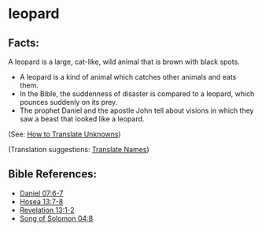 # leopard #

## Facts: ##

A leopard is a large, cat-like, wild animal that is brown with black spots.

* A leopard is a kind of animal which catches other animals and eats them.
* In the Bible, the suddenness of disaster is compared to a leopard, which pounces suddenly on its prey.
* The prophet Daniel and the apostle John tell about visions in which they saw a beast that looked like a leopard.

(See: [How to Translate Unknowns](en/ta-vol1/translate/man/translate-unknown))

(Translation suggestions: [Translate Names](en/ta-vol1/translate/man/translate-names))



## Bible References: ##

* [Daniel 07:6-7](en/tn/dan/help/07/06)
* [Hosea 13:7-8](en/tn/hos/help/13/07)
* [Revelation 13:1-2](en/tn/rev/help/13/01)
* [Song of Solomon 04:8](en/tn/sng/help/04/08)